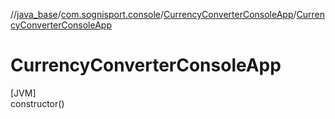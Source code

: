 //[java_base](../../../index.md)/[com.sognisport.console](../index.md)/[CurrencyConverterConsoleApp](index.md)/[CurrencyConverterConsoleApp](-currency-converter-console-app.md)

# CurrencyConverterConsoleApp

[JVM]\
constructor()
